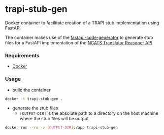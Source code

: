 # trapi-stub-gen
Docker container to facilitate creation of a TRAPI stub implementation using FastAPI

The container makes use of the [fastapi-code-generator](https://github.com/koxudaxi/fastapi-code-generator) to generate stub files for a FastAPI implementation of the [NCATS Translator Reasoner API](https://github.com/NCATSTranslator/ReasonerAPI).

### Requirements
* [Docker](https://www.docker.com/)

### Usage
* build the container
```bash
docker -t trapi-stub-gen .
```
* generate the stub files
  * `[OUTPUT-DIR]` is the absolute path to a directory on the host machine where the stub files will be output 
```bash
docker run --rm -v [OUTPUT-DIR]:/app trapi-stub-gen
```